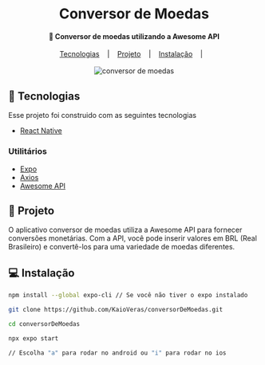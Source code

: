 <h1 align='center'>Conversor de Moedas</h1>

<h4 align='center'> 🚀  Conversor de moedas utilizando a Awesome API</h4>

<div align='center'>
    <a href="#-tecnologias">Tecnologias</a> &nbsp;&nbsp;&nbsp;|&nbsp;&nbsp;&nbsp;    
    <a href="#-projeto">Projeto</a> &nbsp;&nbsp;&nbsp;|&nbsp;&nbsp;&nbsp;   
    <a href="#-instalação">Instalação</a> &nbsp;&nbsp;&nbsp;|&nbsp;&nbsp;&nbsp;   
</div>

<br>

<div align='center'>
    <img src='https://media.giphy.com/media/v1.Y2lkPTc5MGI3NjExMzUxMWd0bzE0aHNtZTlnNjQ4NHJ3OWY5M3o4cWxvODFidzB4OHNoZiZlcD12MV9pbnRlcm5hbF9naWZfYnlfaWQmY3Q9Zw/Kj7WEN2xs5ppuHowp3/giphy.gif' alt='conversor de moedas' />
</div>

## 🚀 Tecnologias

<p>Esse projeto foi construido com as seguintes tecnologias</p>

<ul>
    <li><a href='https://reactnative.dev/'>React Native</a></li>
</ul>

### Utilitários

<ul>
    <li><a href='https://expo.dev/'>Expo</a></li>
    <li><a href='https://axios-http.com/ptbr/docs/intro'>Axios</a></li>
    <li><a href='https://docs.awesomeapi.com.br/api-de-moedas'>Awesome API</a></li>
</ul>

## 📁 Projeto

<p>O aplicativo conversor de moedas utiliza a Awesome API para fornecer conversões monetárias. Com a API, você pode inserir valores em BRL (Real Brasileiro) e convertê-los para uma variedade de moedas diferentes.</p>

## 💻 Instalação

``` Bash 
npm install --global expo-cli // Se você não tiver o expo instalado

git clone https://github.com/KaioVeras/conversorDeMoedas.git

cd conversorDeMoedas

npx expo start 

// Escolha "a" para rodar no android ou "i" para rodar no ios
```
